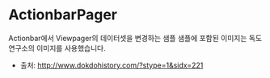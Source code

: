 ActionbarPager
==============

Actionbar에서 Viewpager의 데이터셋을 변경하는 샘플
샘플에 포함된 이미지는 독도연구소의 이미지를 사용했습니다.
 - 출처: http://www.dokdohistory.com/?stype=1&sidx=221

